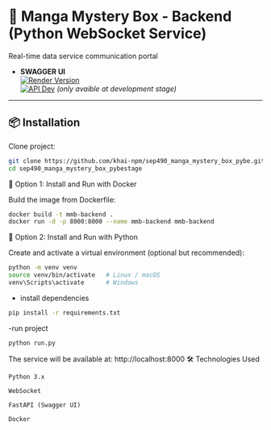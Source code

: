 # 🚀 Manga Mystery Box - Backend (Python WebSocket Service)

Real-time data service communication portal  

- **SWAGGER UI**  
[![Render Version](https://img.shields.io/badge/Render-Live-blue)](https://sep490-manga-mystery-box-pybe.onrender.com/)  
[![API Dev](https://img.shields.io/badge/API-mmb.io.vn-green)](https://api.mmb.io.vn/) *(only avaible at development stage)*

---

## 📦 Installation

Clone project:

```bash
git clone https://github.com/khai-npm/sep490_manga_mystery_box_pybe.git
cd sep490_manga_mystery_box_pybestage
```

🔹 Option 1: Install and Run with Docker

Build the image from Dockerfile:
```bash
docker build -t mmb-backend .
docker run -d -p 8000:8000 --name mmb-backend mmb-backend
```

🔹 Option 2: Install and Run with Python

Create and activate a virtual environment (optional but recommended):
```bash
python -m venv venv
source venv/bin/activate   # Linux / macOS
venv\Scripts\activate      # Windows
```
- install dependencies
```bash
pip install -r requirements.txt
```
-run project
```bash
python run.py
```


The service will be available at: http://localhost:8000
🛠️ Technologies Used

    Python 3.x

    WebSocket

    FastAPI (Swagger UI)

    Docker
